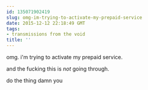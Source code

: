 ```yaml
---
id: 135071902419
slug: omg-im-trying-to-activate-my-prepaid-service
date: 2015-12-12 22:18:49 GMT
tags:
- transmissions from the void
title: ''
---
```


omg. i'm trying to activate my prepaid service.

and the fucking this is *not* going through.

do the thing damn you